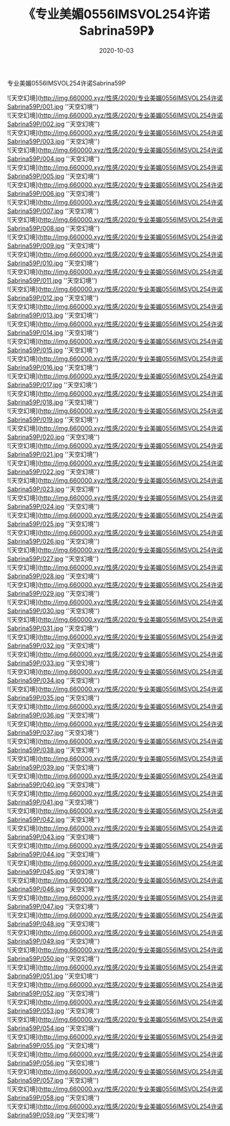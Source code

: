 ﻿---
layout: post
title:  《专业美媚0556IMSVOL254许诺Sabrina59P》
date:   2020-10-03
img: http://img.660000.xyz/性感/2020/专业美媚0556IMSVOL254许诺Sabrina59P/000.jpg
categories: [美女, 性感, 泳衣]
---

专业美媚0556IMSVOL254许诺Sabrina59P



![天空幻境](http://img.660000.xyz/性感/2020/专业美媚0556IMSVOL254许诺Sabrina59P/001.jpg ''天空幻境'') <br>
![天空幻境](http://img.660000.xyz/性感/2020/专业美媚0556IMSVOL254许诺Sabrina59P/002.jpg ''天空幻境'') <br>
![天空幻境](http://img.660000.xyz/性感/2020/专业美媚0556IMSVOL254许诺Sabrina59P/003.jpg ''天空幻境'') <br>
![天空幻境](http://img.660000.xyz/性感/2020/专业美媚0556IMSVOL254许诺Sabrina59P/004.jpg ''天空幻境'') <br>
![天空幻境](http://img.660000.xyz/性感/2020/专业美媚0556IMSVOL254许诺Sabrina59P/005.jpg ''天空幻境'') <br>
![天空幻境](http://img.660000.xyz/性感/2020/专业美媚0556IMSVOL254许诺Sabrina59P/006.jpg ''天空幻境'') <br>
![天空幻境](http://img.660000.xyz/性感/2020/专业美媚0556IMSVOL254许诺Sabrina59P/007.jpg ''天空幻境'') <br>
![天空幻境](http://img.660000.xyz/性感/2020/专业美媚0556IMSVOL254许诺Sabrina59P/008.jpg ''天空幻境'') <br>
![天空幻境](http://img.660000.xyz/性感/2020/专业美媚0556IMSVOL254许诺Sabrina59P/009.jpg ''天空幻境'') <br>
![天空幻境](http://img.660000.xyz/性感/2020/专业美媚0556IMSVOL254许诺Sabrina59P/010.jpg ''天空幻境'') <br>
![天空幻境](http://img.660000.xyz/性感/2020/专业美媚0556IMSVOL254许诺Sabrina59P/011.jpg ''天空幻境'') <br>
![天空幻境](http://img.660000.xyz/性感/2020/专业美媚0556IMSVOL254许诺Sabrina59P/012.jpg ''天空幻境'') <br>
![天空幻境](http://img.660000.xyz/性感/2020/专业美媚0556IMSVOL254许诺Sabrina59P/013.jpg ''天空幻境'') <br>
![天空幻境](http://img.660000.xyz/性感/2020/专业美媚0556IMSVOL254许诺Sabrina59P/014.jpg ''天空幻境'') <br>
![天空幻境](http://img.660000.xyz/性感/2020/专业美媚0556IMSVOL254许诺Sabrina59P/015.jpg ''天空幻境'') <br>
![天空幻境](http://img.660000.xyz/性感/2020/专业美媚0556IMSVOL254许诺Sabrina59P/016.jpg ''天空幻境'') <br>
![天空幻境](http://img.660000.xyz/性感/2020/专业美媚0556IMSVOL254许诺Sabrina59P/017.jpg ''天空幻境'') <br>
![天空幻境](http://img.660000.xyz/性感/2020/专业美媚0556IMSVOL254许诺Sabrina59P/018.jpg ''天空幻境'') <br>
![天空幻境](http://img.660000.xyz/性感/2020/专业美媚0556IMSVOL254许诺Sabrina59P/019.jpg ''天空幻境'') <br>
![天空幻境](http://img.660000.xyz/性感/2020/专业美媚0556IMSVOL254许诺Sabrina59P/020.jpg ''天空幻境'') <br>
![天空幻境](http://img.660000.xyz/性感/2020/专业美媚0556IMSVOL254许诺Sabrina59P/021.jpg ''天空幻境'') <br>
![天空幻境](http://img.660000.xyz/性感/2020/专业美媚0556IMSVOL254许诺Sabrina59P/022.jpg ''天空幻境'') <br>
![天空幻境](http://img.660000.xyz/性感/2020/专业美媚0556IMSVOL254许诺Sabrina59P/023.jpg ''天空幻境'') <br>
![天空幻境](http://img.660000.xyz/性感/2020/专业美媚0556IMSVOL254许诺Sabrina59P/024.jpg ''天空幻境'') <br>
![天空幻境](http://img.660000.xyz/性感/2020/专业美媚0556IMSVOL254许诺Sabrina59P/025.jpg ''天空幻境'') <br>
![天空幻境](http://img.660000.xyz/性感/2020/专业美媚0556IMSVOL254许诺Sabrina59P/026.jpg ''天空幻境'') <br>
![天空幻境](http://img.660000.xyz/性感/2020/专业美媚0556IMSVOL254许诺Sabrina59P/027.jpg ''天空幻境'') <br>
![天空幻境](http://img.660000.xyz/性感/2020/专业美媚0556IMSVOL254许诺Sabrina59P/028.jpg ''天空幻境'') <br>
![天空幻境](http://img.660000.xyz/性感/2020/专业美媚0556IMSVOL254许诺Sabrina59P/029.jpg ''天空幻境'') <br>
![天空幻境](http://img.660000.xyz/性感/2020/专业美媚0556IMSVOL254许诺Sabrina59P/030.jpg ''天空幻境'') <br>
![天空幻境](http://img.660000.xyz/性感/2020/专业美媚0556IMSVOL254许诺Sabrina59P/031.jpg ''天空幻境'') <br>
![天空幻境](http://img.660000.xyz/性感/2020/专业美媚0556IMSVOL254许诺Sabrina59P/032.jpg ''天空幻境'') <br>
![天空幻境](http://img.660000.xyz/性感/2020/专业美媚0556IMSVOL254许诺Sabrina59P/033.jpg ''天空幻境'') <br>
![天空幻境](http://img.660000.xyz/性感/2020/专业美媚0556IMSVOL254许诺Sabrina59P/034.jpg ''天空幻境'') <br>
![天空幻境](http://img.660000.xyz/性感/2020/专业美媚0556IMSVOL254许诺Sabrina59P/035.jpg ''天空幻境'') <br>
![天空幻境](http://img.660000.xyz/性感/2020/专业美媚0556IMSVOL254许诺Sabrina59P/036.jpg ''天空幻境'') <br>
![天空幻境](http://img.660000.xyz/性感/2020/专业美媚0556IMSVOL254许诺Sabrina59P/037.jpg ''天空幻境'') <br>
![天空幻境](http://img.660000.xyz/性感/2020/专业美媚0556IMSVOL254许诺Sabrina59P/038.jpg ''天空幻境'') <br>
![天空幻境](http://img.660000.xyz/性感/2020/专业美媚0556IMSVOL254许诺Sabrina59P/039.jpg ''天空幻境'') <br>
![天空幻境](http://img.660000.xyz/性感/2020/专业美媚0556IMSVOL254许诺Sabrina59P/040.jpg ''天空幻境'') <br>
![天空幻境](http://img.660000.xyz/性感/2020/专业美媚0556IMSVOL254许诺Sabrina59P/041.jpg ''天空幻境'') <br>
![天空幻境](http://img.660000.xyz/性感/2020/专业美媚0556IMSVOL254许诺Sabrina59P/042.jpg ''天空幻境'') <br>
![天空幻境](http://img.660000.xyz/性感/2020/专业美媚0556IMSVOL254许诺Sabrina59P/043.jpg ''天空幻境'') <br>
![天空幻境](http://img.660000.xyz/性感/2020/专业美媚0556IMSVOL254许诺Sabrina59P/044.jpg ''天空幻境'') <br>
![天空幻境](http://img.660000.xyz/性感/2020/专业美媚0556IMSVOL254许诺Sabrina59P/045.jpg ''天空幻境'') <br>
![天空幻境](http://img.660000.xyz/性感/2020/专业美媚0556IMSVOL254许诺Sabrina59P/046.jpg ''天空幻境'') <br>
![天空幻境](http://img.660000.xyz/性感/2020/专业美媚0556IMSVOL254许诺Sabrina59P/047.jpg ''天空幻境'') <br>
![天空幻境](http://img.660000.xyz/性感/2020/专业美媚0556IMSVOL254许诺Sabrina59P/048.jpg ''天空幻境'') <br>
![天空幻境](http://img.660000.xyz/性感/2020/专业美媚0556IMSVOL254许诺Sabrina59P/049.jpg ''天空幻境'') <br>
![天空幻境](http://img.660000.xyz/性感/2020/专业美媚0556IMSVOL254许诺Sabrina59P/050.jpg ''天空幻境'') <br>
![天空幻境](http://img.660000.xyz/性感/2020/专业美媚0556IMSVOL254许诺Sabrina59P/051.jpg ''天空幻境'') <br>
![天空幻境](http://img.660000.xyz/性感/2020/专业美媚0556IMSVOL254许诺Sabrina59P/052.jpg ''天空幻境'') <br>
![天空幻境](http://img.660000.xyz/性感/2020/专业美媚0556IMSVOL254许诺Sabrina59P/053.jpg ''天空幻境'') <br>
![天空幻境](http://img.660000.xyz/性感/2020/专业美媚0556IMSVOL254许诺Sabrina59P/054.jpg ''天空幻境'') <br>
![天空幻境](http://img.660000.xyz/性感/2020/专业美媚0556IMSVOL254许诺Sabrina59P/055.jpg ''天空幻境'') <br>
![天空幻境](http://img.660000.xyz/性感/2020/专业美媚0556IMSVOL254许诺Sabrina59P/056.jpg ''天空幻境'') <br>
![天空幻境](http://img.660000.xyz/性感/2020/专业美媚0556IMSVOL254许诺Sabrina59P/057.jpg ''天空幻境'') <br>
![天空幻境](http://img.660000.xyz/性感/2020/专业美媚0556IMSVOL254许诺Sabrina59P/058.jpg ''天空幻境'') <br>
![天空幻境](http://img.660000.xyz/性感/2020/专业美媚0556IMSVOL254许诺Sabrina59P/059.jpg ''天空幻境'') <br>